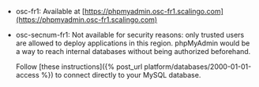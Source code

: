 * osc-fr1:
  Available at [https://phpmyadmin.osc-fr1.scalingo.com](https://phpmyadmin.osc-fr1.scalingo.com)

* osc-secnum-fr1:
  Not available for security reasons: only trusted users are allowed to deploy
  applications in this region. phpMyAdmin would be a way to reach internal
  databases without being authorized beforehand.

  Follow [these instructions]({% post_url platform/databases/2000-01-01-access %})
  to connect directly to your MySQL database.
